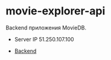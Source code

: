 # movie-explorer-api

Backend приложения MovieDB.

- Server IP 51.250.107.100

- [Backend](kino.nomoredomains.club/api/)
